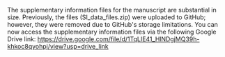 The supplementary information files for the manuscript are substantial in size. Previously, the files (SI_data_files.zip) were uploaded to GitHub; however, they were removed due to GitHub's storage limitations. You can now access the supplementary information files via the following Google Drive link: https://drive.google.com/file/d/1TqLIE41_HlNDgjMQ39h-khkoc8qyohpj/view?usp=drive_link
